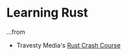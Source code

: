 # Learning Rust

...from
* Travesty Media's [Rust Crash Course](https://www.youtube.com/watch?v=zF34dRivLOw)
